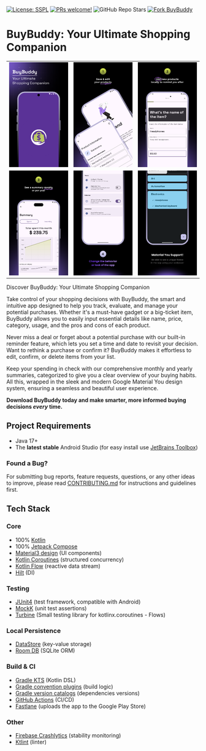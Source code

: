 [![License: SSPL](https://img.shields.io/badge/License-SSPL-blue)]([https://www.gnu.org/licenses/gpl-3.0](https://www.mongodb.com/legal/licensing/server-side-public-license))
[![PRs welcome!](https://img.shields.io/badge/PRs-Welcome-brightgreen.svg)](https://github.com/isaacsa51/BuyBuddy/blob/master/CONTRIBUTING.md)
![GitHub Repo Stars](https://img.shields.io/github/stars/isaacsa51/BuyBuddy)
[![Fork BuyBuddy](https://img.shields.io/github/forks/isaacsa51/BuyBuddy)](https://github.com/isaacsa51/BuyBuddy/fork)

# BuyBuddy: Your Ultimate Shopping Companion 

|                                                                                                            |                                                                                                            |                                                                                                            |
|:----------------------------------------------------------------------------------------------------------:|:----------------------------------------------------------------------------------------------------------:|:----------------------------------------------------------------------------------------------------------:|
| ![1](images/1.png) | ![2](images/2.png) | ![3](images/3.png) |
| ![4](images/4.png) | ![5](images/5.png) | ![6](images/6.png) |

Discover BuyBuddy: Your Ultimate Shopping Companion

Take control of your shopping decisions with BuyBuddy, the smart and intuitive app designed to help you track, evaluate, and manage your potential purchases. Whether it's a must-have gadget or a big-ticket item, BuyBuddy allows you to easily input essential details like name, price, category, usage, and the pros and cons of each product.

Never miss a deal or forget about a potential purchase with our built-in reminder feature, which lets you set a time and date to revisit your decision. Want to rethink a purchase or confirm it? BuyBuddy makes it effortless to edit, confirm, or delete items from your list.

Keep your spending in check with our comprehensive monthly and yearly summaries, categorized to give you a clear overview of your buying habits. All this, wrapped in the sleek and modern Google Material You design system, ensuring a seamless and beautiful user experience.

**Download BuyBuddy today and make smarter, more informed buying decisions _every_ time.**

## Project Requirements

- Java 17+
- The **latest stable** Android Studio (for easy install use [JetBrains Toolbox](https://www.jetbrains.com/toolbox-app/))

### Found a Bug?

For submitting bug reports, feature requests, questions, or any other ideas to improve, please read [CONTRIBUTING.md](/CONTRIBUTING.md) for instructions and guidelines first.

## Tech Stack

### Core

- 100% [Kotlin](https://kotlinlang.org/)
- 100% [Jetpack Compose](https://developer.android.com/jetpack/compose)
- [Material3 design](https://m3.material.io/) (UI components)
- [Kotlin Coroutines](https://kotlinlang.org/docs/coroutines-overview.html) (structured concurrency)
- [Kotlin Flow](https://kotlinlang.org/docs/flow.html) (reactive data stream)
- [Hilt](https://dagger.dev/hilt/) (DI)

### Testing
- [JUnit4](https://github.com/junit-team/junit4) (test framework, compatible with Android)
- [MockK](https://mockk.io/) (unit test assertions)
- [Turbine](https://github.com/cashapp/turbine) (Small testing library for kotlinx.coroutines - Flows)

### Local Persistence
- [DataStore](https://developer.android.com/topic/libraries/architecture/datastore) (key-value storage)
- [Room DB](https://developer.android.com/training/data-storage/room) (SQLite ORM)

### Build & CI
- [Gradle KTS](https://docs.gradle.org/current/userguide/kotlin_dsl.html) (Kotlin DSL)
- [Gradle convention plugins](https://docs.gradle.org/current/samples/sample_convention_plugins.html) (build logic)
- [Gradle version catalogs](https://developer.android.com/build/migrate-to-catalogs) (dependencies versions)
- [GitHub Actions](https://github.com/Ivy-Apps/ivy-wallet/actions) (CI/CD)
- [Fastlane](https://fastlane.tools/) (uploads the app to the Google Play Store)

### Other
- [Firebase Crashlytics](https://firebase.google.com/products/crashlytics) (stability monitoring)
- [Ktlint](https://github.com/pinterest/ktlint) (linter)
